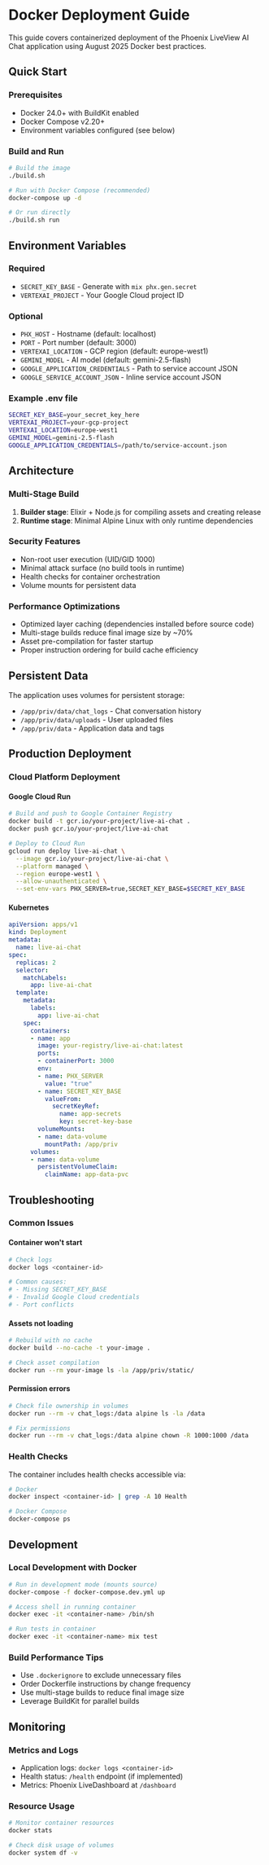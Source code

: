 # Docker Deployment Guide

This guide covers containerized deployment of the Phoenix LiveView AI Chat application using August 2025 Docker best practices.

## Quick Start

### Prerequisites
- Docker 24.0+ with BuildKit enabled
- Docker Compose v2.20+
- Environment variables configured (see below)

### Build and Run

```bash
# Build the image
./build.sh

# Run with Docker Compose (recommended)
docker-compose up -d

# Or run directly
./build.sh run
```

## Environment Variables

### Required
- `SECRET_KEY_BASE` - Generate with `mix phx.gen.secret`
- `VERTEXAI_PROJECT` - Your Google Cloud project ID

### Optional
- `PHX_HOST` - Hostname (default: localhost)
- `PORT` - Port number (default: 3000)
- `VERTEXAI_LOCATION` - GCP region (default: europe-west1)
- `GEMINI_MODEL` - AI model (default: gemini-2.5-flash)
- `GOOGLE_APPLICATION_CREDENTIALS` - Path to service account JSON
- `GOOGLE_SERVICE_ACCOUNT_JSON` - Inline service account JSON

### Example .env file
```bash
SECRET_KEY_BASE=your_secret_key_here
VERTEXAI_PROJECT=your-gcp-project
VERTEXAI_LOCATION=europe-west1
GEMINI_MODEL=gemini-2.5-flash
GOOGLE_APPLICATION_CREDENTIALS=/path/to/service-account.json
```

## Architecture

### Multi-Stage Build
1. **Builder stage**: Elixir + Node.js for compiling assets and creating release
2. **Runtime stage**: Minimal Alpine Linux with only runtime dependencies

### Security Features
- Non-root user execution (UID/GID 1000)
- Minimal attack surface (no build tools in runtime)
- Health checks for container orchestration
- Volume mounts for persistent data

### Performance Optimizations
- Optimized layer caching (dependencies installed before source code)
- Multi-stage builds reduce final image size by ~70%
- Asset pre-compilation for faster startup
- Proper instruction ordering for build cache efficiency

## Persistent Data

The application uses volumes for persistent storage:

- `/app/priv/data/chat_logs` - Chat conversation history
- `/app/priv/data/uploads` - User uploaded files
- `/app/priv/data` - Application data and tags

## Production Deployment

### Cloud Platform Deployment

#### Google Cloud Run
```bash
# Build and push to Google Container Registry
docker build -t gcr.io/your-project/live-ai-chat .
docker push gcr.io/your-project/live-ai-chat

# Deploy to Cloud Run
gcloud run deploy live-ai-chat \
  --image gcr.io/your-project/live-ai-chat \
  --platform managed \
  --region europe-west1 \
  --allow-unauthenticated \
  --set-env-vars PHX_SERVER=true,SECRET_KEY_BASE=$SECRET_KEY_BASE
```

#### Kubernetes
```yaml
apiVersion: apps/v1
kind: Deployment
metadata:
  name: live-ai-chat
spec:
  replicas: 2
  selector:
    matchLabels:
      app: live-ai-chat
  template:
    metadata:
      labels:
        app: live-ai-chat
    spec:
      containers:
      - name: app
        image: your-registry/live-ai-chat:latest
        ports:
        - containerPort: 3000
        env:
        - name: PHX_SERVER
          value: "true"
        - name: SECRET_KEY_BASE
          valueFrom:
            secretKeyRef:
              name: app-secrets
              key: secret-key-base
        volumeMounts:
        - name: data-volume
          mountPath: /app/priv
      volumes:
      - name: data-volume
        persistentVolumeClaim:
          claimName: app-data-pvc
```

## Troubleshooting

### Common Issues

#### Container won't start
```bash
# Check logs
docker logs <container-id>

# Common causes:
# - Missing SECRET_KEY_BASE
# - Invalid Google Cloud credentials
# - Port conflicts
```

#### Assets not loading
```bash
# Rebuild with no cache
docker build --no-cache -t your-image .

# Check asset compilation
docker run --rm your-image ls -la /app/priv/static/
```

#### Permission errors
```bash
# Check file ownership in volumes
docker run --rm -v chat_logs:/data alpine ls -la /data

# Fix permissions
docker run --rm -v chat_logs:/data alpine chown -R 1000:1000 /data
```

### Health Checks

The container includes health checks accessible via:
```bash
# Docker
docker inspect <container-id> | grep -A 10 Health

# Docker Compose
docker-compose ps
```

## Development

### Local Development with Docker
```bash
# Run in development mode (mounts source)
docker-compose -f docker-compose.dev.yml up

# Access shell in running container
docker exec -it <container-name> /bin/sh

# Run tests in container
docker exec -it <container-name> mix test
```

### Build Performance Tips
- Use `.dockerignore` to exclude unnecessary files
- Order Dockerfile instructions by change frequency
- Use multi-stage builds to reduce final image size
- Leverage BuildKit for parallel builds

## Monitoring

### Metrics and Logs
- Application logs: `docker logs <container-id>`
- Health status: `/health` endpoint (if implemented)
- Metrics: Phoenix LiveDashboard at `/dashboard`

### Resource Usage
```bash
# Monitor container resources
docker stats

# Check disk usage of volumes
docker system df -v
```
